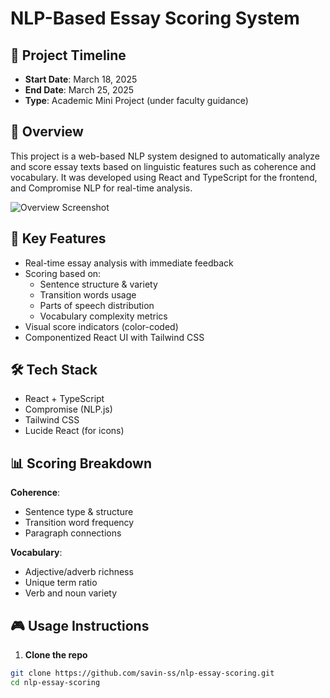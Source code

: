 # NLP-Based Essay Scoring System

## 📅 Project Timeline
- **Start Date**: March 18, 2025  
- **End Date**: March 25, 2025  
- **Type**: Academic Mini Project (under faculty guidance)

## 📘 Overview
This project is a web-based NLP system designed to automatically analyze and score essay texts based on linguistic features such as coherence and vocabulary. It was developed using React and TypeScript for the frontend, and Compromise NLP for real-time analysis.

![Overview Screenshot](https://raw.githubusercontent.com/savin-ss/nlp-essay-scoring/8441d2ea878729a09e681fff78ee838a3d524eca/assests/Screenshot%202025-06-07%20200125.png)

## 🧠 Key Features
- Real-time essay analysis with immediate feedback
- Scoring based on:
  - Sentence structure & variety
  - Transition words usage
  - Parts of speech distribution
  - Vocabulary complexity metrics
- Visual score indicators (color-coded)
- Componentized React UI with Tailwind CSS

## 🛠️ Tech Stack
- React + TypeScript  
- Compromise (NLP.js)  
- Tailwind CSS  
- Lucide React (for icons)  

## 📊 Scoring Breakdown
**Coherence**:
- Sentence type & structure
- Transition word frequency
- Paragraph connections

**Vocabulary**:
- Adjective/adverb richness
- Unique term ratio
- Verb and noun variety

## 🎮 Usage Instructions
1. **Clone the repo**
```bash
git clone https://github.com/savin-ss/nlp-essay-scoring.git
cd nlp-essay-scoring
